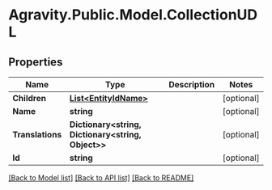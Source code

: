 # Agravity.Public.Model.CollectionUDL

## Properties

Name | Type | Description | Notes
------------ | ------------- | ------------- | -------------
**Children** | [**List&lt;EntityIdName&gt;**](EntityIdName.md) |  | [optional] 
**Name** | **string** |  | [optional] 
**Translations** | **Dictionary&lt;string, Dictionary&lt;string, Object&gt;&gt;** |  | [optional] 
**Id** | **string** |  | [optional] 

[[Back to Model list]](../README.md#documentation-for-models) [[Back to API list]](../README.md#documentation-for-api-endpoints) [[Back to README]](../README.md)

